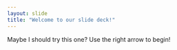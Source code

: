 ```yaml
---
layout: slide
title: "Welcome to our slide deck!"
---
```

Maybe I should try this one?
Use the right arrow to begin!
